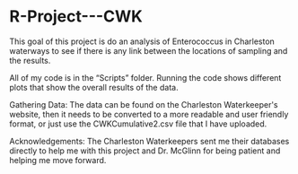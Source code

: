 # R-Project---CWK

This goal of this project is do an analysis of Enterococcus in Charleston waterways to see if there is any link between the locations of sampling and the results. 

All of my code is in the “Scripts” folder.
Running the code shows different plots that show the overall results of the data.

Gathering Data:
The data can be found on the Charleston Waterkeeper's website, then it needs to be converted to a more readable and user friendly format, or just use the CWKCumulative2.csv file that I have uploaded.


Acknowledgements: The Charleston Waterkeepers sent me their databases directly to help me with this project and Dr. McGlinn for being patient and helping me move forward.
